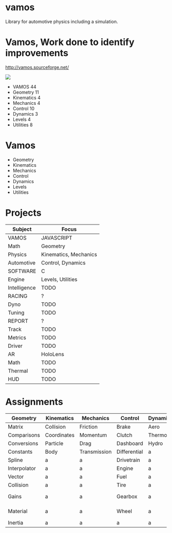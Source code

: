 # vamos
Library for automotive physics including a simulation.


# Vamos, Work done to identify improvements

http://vamos.sourceforge.net/

![](https://us-central1-progress-markdown.cloudfunctions.net/progress/1)
- VAMOS 44
- Geometry 11
- Kinematics 4
- Mechanics 4
- Control 10
- Dynamics 3
- Levels 4
- Utilities 8

# Vamos
- Geometry
- Kinematics
- Mechanics
- Control
- Dynamics
- Levels
- Utilities

# Projects
Subject           | Focus
------------------|-------
VAMOS             | JAVASCRIPT
Math              | Geometry
Physics           | Kinematics, Mechanics
Automotive        | Control, Dynamics
SOFTWARE          | C
Engine            | Levels, Utilities
Intelligence      | TODO
RACING            | ?
Dyno              | TODO
Tuning            | TODO
REPORT            | ?
Track             | TODO
Metrics           | TODO
Driver            | TODO
AR                | HoloLens
Math              | TODO
Thermal           | TODO
HUD               | TODO

# Assignments
Geometry    | Kinematics  | Mechanics    | Control      | Dynamics  | Levels    | Utilities
------------|-------------|--------------|--------------|-----------|-----------|----------
Matrix      | Collision   | Friction     | Brake        | Aero      | Tracks    | Browser
Comparisons | Coordinates | Momentum     | Clutch       | Thermo    | Worlds    | HTML
Conversions | Particle    | Drag         | Dashboard    | Hydro     | Cars      | (Media)
Constants   | Body        | Transmission | Differential |a          | Sky       | (Sounds)
Spline      |a            |a             | Drivetrain   |a          |a          | CSS
Interpolator|a            |a             | Engine       |a          |a          | Bootstrap
Vector      |a            |a             | Fuel         |a          |a          | Javascript
Collision   |a            |a             | Tire         |a          |a          | (Controls)
Gains       |a            |a             | Gearbox      |a          |a          | 2D Geppetto
Material    |a            |a             | Wheel        |a          |a          | 3D Web-XR
Inertia     |a            |a             |a             |a          |a          |a

